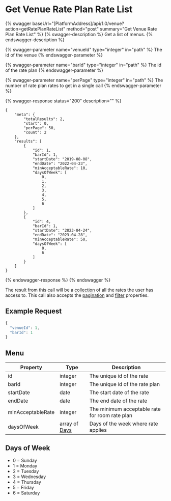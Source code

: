# Get Venue Rate Plan Rate List

{% swagger baseUrl="[PlatformAddress]/api/1.0/venue?action=getRatePlanRateList" method="post" summary="Get Venue Rate Plan Rate List" %}
{% swagger-description %}
Get a list of menus.
{% endswagger-description %}

{% swagger-parameter name="venueId" type="integer" in="path" %}
The id of the venue
{% endswagger-parameter %}

{% swagger-parameter name="barId" type="integer" in="path" %}
The id of the rate plan
{% endswagger-parameter %}

{% swagger-parameter name="perPage" type="integer" in="path" %}
The number of rate plan rates to get in a single call
{% endswagger-parameter %}

{% swagger-response status="200" description="" %}
```
{
    "meta": {
        "totalResults": 2,
        "start": 0,
        "perPage": 50,
        "count": 2
    },
    "results": [
        {
            "id": 1,
            "barId": 1,
            "startDate": "2019-08-08",
            "endDate": "2022-04-23",
            "minAcceptableRate": 10,
            "daysOfWeek": [
                0,
                1,
                2,
                3,
                4,
                5,
                6
            ]
        },
        {
            "id": 4,
            "barId": 1,
            "startDate": "2023-04-24",
            "endDate": "2023-04-28",
            "minAcceptableRate": 50,
            "daysOfWeek": [
                0,
                6
            ]
        }
    ]
}
```
{% endswagger-response %}
{% endswagger %}

The result from this call will be a [collection](../../getting-started/interpreting-the-response/collections.md) of all the rates the user has access to. This call also accepts the [pagination](../../getting-started/interpreting-the-response/pagination.md) and [filter](../../getting-started/interpreting-the-response/filtering.md) properties.

## Example Request

```javascript
{
  "venueId": 1,
  "barId": 1
}
```

## Menu

| Property              | Type                                                                       | Description                                                                       |
| --------------------- | -------------------------------------------------------------------------- | --------------------------------------------------------------------------------- |
| id                    | integer                                                                    | The unique id of the rate                                                         |
| barId                 | integer                                                                    | The unique id of the rate plan                                                    |
| startDate             | date                                                                       | The start date of the rate   |
| endDate               | date                                                                       | The end date of the rate |
| minAcceptableRate     | integer                                                                    | The minimum acceptable rate for room rate plan |
| daysOfWeek | array of [Days](get-rate-plan-rate-list#days-of-week)                                 | Days of the week where rate applies  |

## Days of Week

* 0 = Sunday
* 1 = Monday
* 2 = Tuesday
* 3 = Wednesday
* 4 = Thursday
* 5 = Friday
* 6 = Saturday
